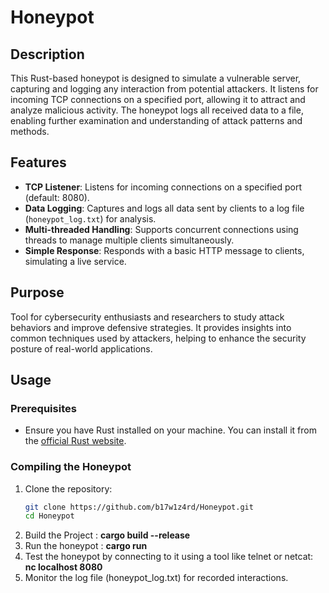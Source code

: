 # Honeypot

## Description

This Rust-based honeypot is designed to simulate a vulnerable server, capturing and logging any interaction from potential attackers. It listens for incoming TCP connections on a specified port, allowing it to attract and analyze malicious activity. The honeypot logs all received data to a file, enabling further examination and understanding of attack patterns and methods.

## Features

- **TCP Listener**: Listens for incoming connections on a specified port (default: 8080).
- **Data Logging**: Captures and logs all data sent by clients to a log file (`honeypot_log.txt`) for analysis.
- **Multi-threaded Handling**: Supports concurrent connections using threads to manage multiple clients simultaneously.
- **Simple Response**: Responds with a basic HTTP message to clients, simulating a live service.

## Purpose

Tool for cybersecurity enthusiasts and researchers to study attack behaviors and improve defensive strategies. It provides insights into common techniques used by attackers, helping to enhance the security posture of real-world applications.

## Usage

### Prerequisites

- Ensure you have Rust installed on your machine. You can install it from the [official Rust website](https://www.rust-lang.org/).

### Compiling the Honeypot

1. Clone the repository:
   ```bash
   git clone https://github.com/b17w1z4rd/Honeypot.git
   cd Honeypot
2. Build the Project :
   **cargo build --release**
3. Run the honeypot :
   **cargo run**
4. Test the honeypot by connecting to it using a tool like telnet or netcat:
   **nc localhost 8080**
5. Monitor the log file (honeypot_log.txt) for recorded interactions.
